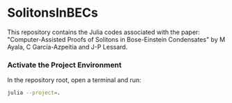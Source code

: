 # SolitonsInBECs

This repository contains the Julia codes associated with the paper: "Computer-Assisted Proofs of Solitons in Bose-Einstein Condensates" by M Ayala, C García-Azpeitia and J-P Lessard.


### Activate the Project Environment

In the repository root, open a terminal and run:

```bash
julia --project=.
